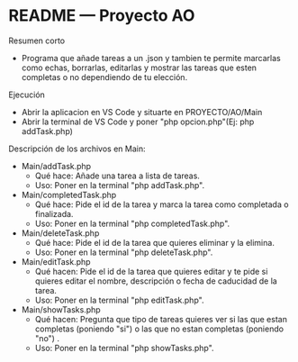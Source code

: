 # README — Proyecto AO

Resumen corto

- Programa que añade tareas a un .json y tambien te permite marcarlas como echas, borrarlas, editarlas y mostrar las tareas que esten completas o no dependiendo de tu elección.

Ejecución

- Abrir la aplicacion en VS Code y situarte en PROYECTO/AO/Main
- Abrir la terminal de VS Code y poner "php opcion.php"(Ej: php addTask.php)

Descripción de los archivos en Main:

- Main/addTask.php
  - Qué hace: Añade una tarea a lista de tareas.
  - Uso: Poner en la terminal "php addTask.php".
- Main/completedTask.php
  - Qué hace: Pide el id de la tarea y marca la tarea como completada o finalizada.
  - Uso: Poner en la terminal "php completedTask.php".
- Main/deleteTask.php
  - Qué hace: Pide el id de la tarea que quieres eliminar y la elimina.
  - Uso: Poner en la terminal "php deleteTask.php".
- Main/editTask.php
  - Qué hacen: Pide el id de la tarea que quieres editar y te pide si quieres editar el nombre, descripción o fecha de caducidad de la tarea.
  - Uso: Poner en la terminal "php editTask.php".
- Main/showTasks.php
  - Qué hacen: Pregunta que tipo de tareas quieres ver si las que estan completas (poniendo "si") o las que no estan completas (poniendo "no") .
  - Uso: Poner en la terminal "php showTasks.php".
